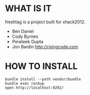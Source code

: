 WHAT IS IT
========

freshtag is a project built for xhack2012.

* Ben Daniel
* Cody Byrnes
* Perateek Gupta
* Jon Bardin http://risingcode.com

HOW TO INSTALL
=======

    bundle install --path vendor/bundle
    bundle exec rackup
    open http://localhost:9292/